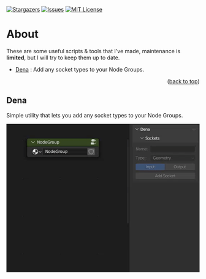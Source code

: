 [![Stargazers][stars-shield]][stars-url]
[![Issues][issues-shield]][issues-url]
[![MIT License][license-shield]][license-url]

<!-- ABOUT THE PROJECT -->

# About

These are some useful scripts & tools that I've made, maintenance is **limited**, but I will try to keep them up to date.

-   [Dena](#Dena) : Add any socket types to your Node Groups.

<p align="right">(<a href="#readme-top">back to top</a>)</p>

<!-- GETTING STARTED -->

## Dena

Simple utility that lets you add any socket types to your Node Groups.

![dena-gif][dena-gif]

<!-- --------------------------------------------------------- -->

[stars-shield]: https://img.shields.io/github/stars/luvyana/lena?style=for-the-badge
[stars-url]: https://github.com/luvyana/lena/stargazers
[issues-shield]: https://img.shields.io/github/issues/luvyana/lena?style=for-the-badge
[issues-url]: https://github.com/luvyana/lena/issues
[license-shield]: https://img.shields.io/github/license/luvyana/lena?style=for-the-badge
[license-url]: https://github.com/luvyana/lena/blob/master/LICENSE.txt
[dena-gif]: images/dena.gif
